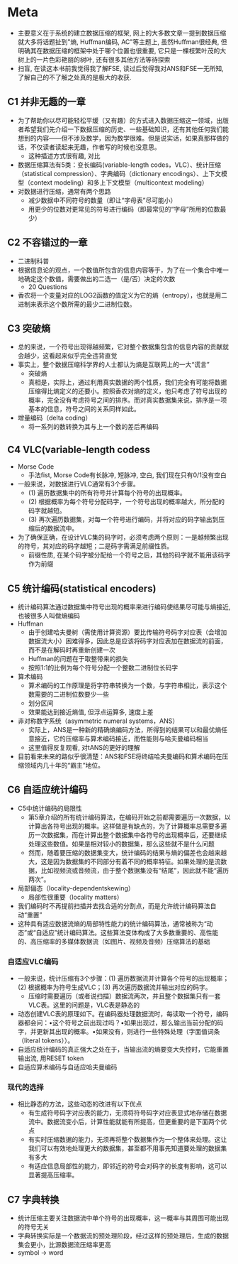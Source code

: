 # Meta
- 主要意义在于系统的建立数据压缩的框架, 网上的大多数文章一提到数据压缩就大多将话题扯到"熵, Huffman编码, AC"等主题上, 虽然Huffman很经典, 但明确其在数据压缩的框架中处于哪个位置也很重要, 它只是一棵枝繁叶茂的大树上的一片色彩艳丽的树叶, 还有很多其他方法等待探索
- 扫盲, 在读这本书前我觉得我了解FSE, 读过后觉得我对ANS和FSE一无所知, 了解自己的不了解之处真的是极大的收获.
## C1 并非无趣的一章
- 为了帮助你以尽可能轻松平缓（又有趣）的方式进入数据压缩这一领域，出版者希望我们先介绍一下数据压缩的历史、一些基础知识，还有其他任何我们能想到的内容——但不涉及数学，因为数学很难。但是说实话，如果真那样做的话，不仅读者读起来无趣，作者写的时候也没意思。
    - 这种描述方式很有趣, 对比
- 数据压缩算法有5类：变长编码(variable-length codes，VLC）、统计压缩（statistical compression）、字典编码（dictionary encodings）、上下文模型（context modeling）和多上下文模型（multicontext modeling）
- 对数据进行压缩，通常有两个思路
    - 减少数据中不同符号的数量（即让“字母表”尽可能小）
    - 用更少的位数对更常见的符号进行编码（即最常见的“字母”所用的位数最少）
## C2 不容错过的一章
- 二进制科普
- 根据信息论的观点，一个数值所包含的信息内容等于，为了在一个集合中唯一地确定这个数值，需要做出的二选一（是/否）决定的次数
    - 20 Questions
- 香农将一个变量对应的LOG2函数的值定义为它的熵（entropy），也就是用二进制来表示这个数所需的最少二进制位数。
## C3 突破熵
- 总的来说，一个符号出现得越频繁，它对整个数据集包含的信息内容的贡献就会越少，这看起来似乎完全违背直觉
- 事实上，整个数据压缩科学界的人士都认为熵是互联网上的一大“谎言”
    - 突破熵
    - 真相是，实际上，通过利用真实数据的两个性质，我们完全有可能将数据压缩得比熵定义的还要小。按照香农对熵的定义，他只考虑了符号出现的概率，完全没有考虑符号之间的排序。而对真实数据集来说，排序是一项基本的信息，符号之间的关系同样如此。
- 增量编码（delta coding）
    - 将一系列的数转换为其与上一个数的差后再编码
## C4 VLC(variable-length codess
- Morse Code
    - 手法fist, Morse Code有长脉冲, 短脉冲, 空白, 我们现在只有0/1没有空白
- 一般来说，对数据进行VLC通常有3个步骤。
    - (1) 遍历数据集中的所有符号并计算每个符号的出现概率。
    - (2) 根据概率为每个符号分配码字，一个符号出现的概率越大，所分配的码字就越短。
    - (3) 再次遍历数据集，对每一个符号进行编码，并将对应的码字输出到压缩后的数据流中。
- 为了确保正确，在设计VLC集的码字时，必须考虑两个原则：一是越频繁出现的符号，其对应的码字越短；二是码字需满足前缀性质。
    - 前缀性质, 在某个码字被分配给一个符号之后，其他的码字就不能用该码字作为前缀
## C5 统计编码(statistical encoders)
- 统计编码算法通过数据集中符号出现的概率来进行编码使结果尽可能与熵接近, 也被很多人叫做熵编码
- Huffman
    - 由于创建哈夫曼树（需使用计算资源）要比传输符号码字对应表（会增加数据流大小）困难得多，因此总是应该将码字对应表加在数据流的前面，而不是在解码时再重新创建一次
    - Huffman的问题在于取整带来的损失
    - 按照1∶1的比例为每个符号分配一个整数二进制位长码字
- 算术编码
    - 算术编码的工作原理是将字符串转换为一个数，与字符串相比，表示这个数需要的二进制位数要少一些
    - 划分区间
    - 效果能达到接近熵值, 但浮点运算多, 速度上差
- 非对称数字系统（asymmetric numeral systems，ANS）
    - 实际上，ANS是一种新的精确熵编码方法，所得到的结果可以和最优熵任意接近，它的压缩率与算术编码接近，而性能则与哈夫曼编码相当
    - 这里值得反复观看, 对tANS的更好的理解
- 目前看来未来的路似乎很清楚：ANS和FSE将终结哈夫曼编码和算术编码在压缩领域内几十年的“霸主”地位。
## C6 自适应统计编码
- C5中统计编码的局限性
    - 第5章介绍的所有统计编码算法，在编码开始之前都需要遍历一次数据，以计算出各符号出现的概率。这样做是有缺点的，为了计算概率总需要多遍历一次数据集，而在计算出整个数据集中各符号的出现概率后，还要继续处理这些数值。如果是相对较小的数据集，那么这些就不是什么问题
    - 然而，随着要压缩的数据集变大，统计编码的结果与熵的偏差也会越来越大，这是因为数据集的不同部分有着不同的概率特征。如果处理的是流数据，比如视频流或音频流，由于整个数据集没有“结尾”，因此就不能“遍历两次”。
- 局部偏态（locality-dependentskewing）
    - 局部性很重要（locality matters）
- 我们编码时不再提前扫描并去找合适的分割点，而是允许统计编码算法自动“重置”
- 这种具有适应数据流熵的局部特性能力的统计编码算法，通常被称为“动态”或“自适应”统计编码算法。这些算法变体构成了大多数重要的、高性能的、高压缩率的多媒体数据流（如图片、视频及音频）压缩算法的基础
### 自适应VLC编码
- 一般来说，统计压缩有3个步骤：(1) 遍历数据流并计算各个符号的出现概率；(2) 根据概率为符号生成VLC；(3) 再次遍历数据流并输出对应的码字。
    - 压缩时需要遍历（或者说扫描）数据流两次，并且整个数据集只有一套VLC表。这里的问题是，VLC表是静态的
- 动态创建VLC表的原理如下。在编码器处理数据流时，每读取一个符号，编码器都会问：•这个符号之前出现过吗？•如果出现过，那么输出当前分配的码字，并更新其出现的概率。•如果没有，则进行一些特殊处理（字面值词条（literal tokens））。
- 自适应统计编码的真正强大之处在于，当输出流的熵要变大失控时，它能重置输出流, 用RESET token
- 自适应算术编码与自适应哈夫曼编码
### 现代的选择
- 相比静态的方法，这些动态的改进有以下优点
    - 有生成符号码字对应表的能力，无须将符号码字对应表显式地存储在数据流中。数据流变小后，计算性能就能有所提高，但更重要的是下面两个优点
    - 有实时压缩数据的能力，无须再将整个数据集作为一个整体来处理。这让我们可以有效地处理更大的数据集，甚至都不用事先知道要处理的数据集有多大
    - 有适应信息局部性的能力，即邻近的符号会对码字的长度有影响，这可以显著提高压缩率。
## C7 字典转换
- 统计压缩主要关注数据流中单个符号的出现概率，这一概率与其周围可能出现的符号无关
- 字典转换实际是一个数据流的预处理阶段，经过这样的预处理后，生成的数据集会更小，比源数据流压缩率更高
- symbol -> word